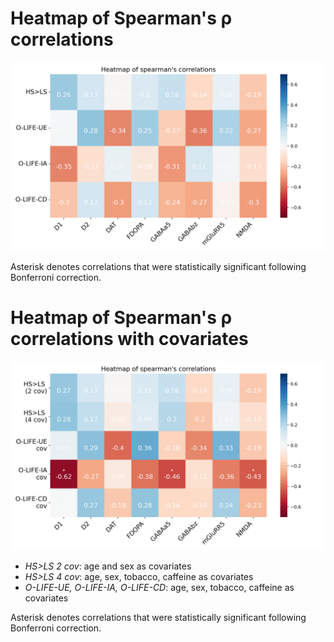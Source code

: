 <a name="results_section"></a>

# Heatmap of Spearman's ρ correlations
<img src="/4_figures/heatmap_main_comparisons.png"/>

Asterisk denotes correlations that were statistically significant following Bonferroni correction.

# Heatmap of Spearman's ρ correlations with covariates
<img src="/4_figures/heatmap_covariates_comparisons.png"/>

- *HS>LS 2 cov*: age and sex as covariates
- *HS>LS 4 cov*: age, sex, tobacco, caffeine as covariates
- *O-LIFE-UE, O-LIFE-IA, O-LIFE-CD*: age, sex, tobacco, caffeine as covariates

Asterisk denotes correlations that were statistically significant following Bonferroni correction.
